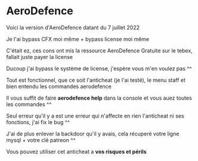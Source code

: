 # AeroDefence

Voici la version d'AeroDefence datant du 7 juillet 2022

Je l'ai bypass CFX moi même + bypass license moi même

C'était ez, ces cons ont mis la ressource AeroDefence Gratuite sur le tebex, fallait juste payer la license

Ducoup j'ai bypass le système de license, j'espère vous m'en voulez pas ^^

Tout est fonctionnel, que ce soit l'anticheat (je l'ai testé), le menu staff et bien entendu les commandes aerodefence

Il vous suffit de faire **aerodefence help** dans la console et vous auez toutes les commandes ^^

Seul erreur qu'il y a est une erreur qui n'affecte en rien l'anticheat ni ses fonctions, j'ai fix le bug ^^

J'ai de plus enlever la backdoor qu'il y avais, cela récuperé votre ligne mysql + votre clé patreon ^^

Vous pouvez utiliser cet anticheat a **vos risques et périls**
